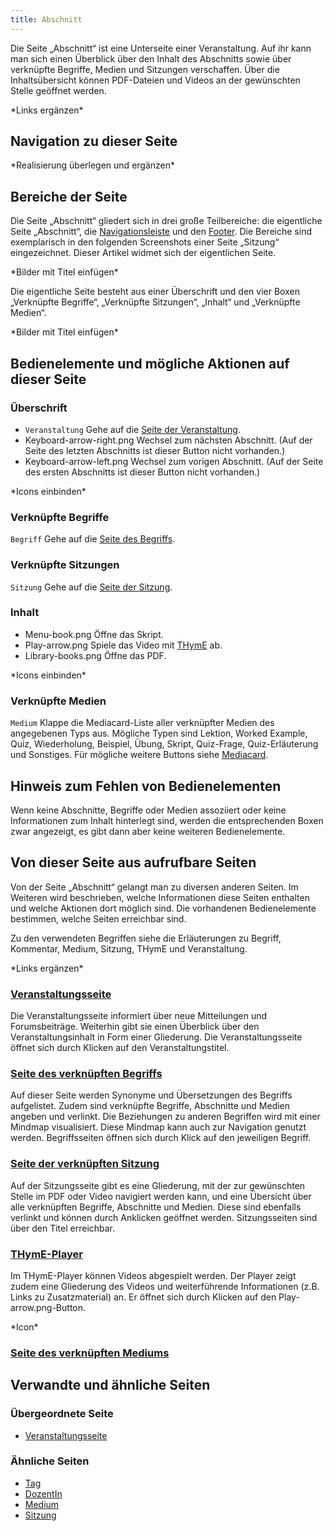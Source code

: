 ```yaml
---
title: Abschnitt
---
```


Die Seite „Abschnitt“ ist eine Unterseite einer Veranstaltung. Auf ihr kann man sich einen Überblick über den Inhalt des Abschnitts sowie über verknüpfte Begriffe, Medien und Sitzungen verschaffen. Über die Inhaltsübersicht können PDF-Dateien und Videos an der gewünschten Stelle geöffnet werden.

\*Links ergänzen\*

## Navigation zu dieser Seite
\*Realisierung überlegen und ergänzen\*

## Bereiche der Seite
Die Seite „Abschnitt“ gliedert sich in drei große Teilbereiche: die eigentliche Seite „Abschnitt“, die [Navigationsleiste](nav-bar.md) und den [Footer](footer.md). Die Bereiche sind exemplarisch in den folgenden Screenshots einer Seite „Sitzung“ eingezeichnet. Dieser Artikel widmet sich der eigentlichen Seite.

\*Bilder mit Titel einfügen\*

Die eigentliche Seite besteht aus einer Überschrift und den vier Boxen „Verknüpfte Begriffe“, „Verknüpfte Sitzungen“, „Inhalt“ und „Verknüpfte Medien“.

\*Bilder mit Titel einfügen\*

## Bedienelemente und mögliche Aktionen auf dieser Seite
### Überschrift
* `Veranstaltung` Gehe auf die [Seite der Veranstaltung](event-series.md).
* Keyboard-arrow-right.png Wechsel zum nächsten Abschnitt. (Auf der Seite des letzten Abschnitts ist dieser Button nicht vorhanden.)
* Keyboard-arrow-left.png Wechsel zum vorigen Abschnitt. (Auf der Seite des ersten Abschnitts ist dieser Button nicht vorhanden.)

\*Icons einbinden\*

### Verknüpfte Begriffe
`Begriff` Gehe auf die [Seite des Begriffs](tag.md).

### Verknüpfte Sitzungen
`Sitzung` Gehe auf die [Seite der Sitzung](session.md).

### Inhalt
* Menu-book.png Öffne das Skript.
* Play-arrow.png Spiele das Video mit [THymE](thyme.md) ab.
* Library-books.png Öffne das PDF.

\*Icons einbinden\*

### Verknüpfte Medien
`Medium` Klappe die Mediacard-Liste aller verknüpfter Medien des angegebenen Typs aus. Mögliche Typen sind Lektion, Worked Example, Quiz, Wiederholung, Beispiel, Übung, Skript, Quiz-Frage, Quiz-Erläuterung und Sonstiges. Für mögliche weitere Buttons siehe [Mediacard](mediacard.md).

## Hinweis zum Fehlen von Bedienelementen
Wenn keine Abschnitte, Begriffe oder Medien assoziiert oder keine Informationen zum Inhalt hinterlegt sind, werden die entsprechenden Boxen zwar angezeigt, es gibt dann aber keine weiteren Bedienelemente.

## Von dieser Seite aus aufrufbare Seiten
Von der Seite „Abschnitt“ gelangt man zu diversen anderen Seiten. Im Weiteren wird beschrieben, welche Informationen diese Seiten enthalten und welche Aktionen dort möglich sind. Die vorhandenen Bedienelemente bestimmen, welche Seiten erreichbar sind.

Zu den verwendeten Begriffen siehe die Erläuterungen zu Begriff, Kommentar, Medium, Sitzung, THymE und Veranstaltung.

\*Links ergänzen\*

### [Veranstaltungsseite](event-series.md)
Die Veranstaltungsseite informiert über neue Mitteilungen und Forumsbeiträge. Weiterhin gibt sie einen Überblick über den Veranstaltungsinhalt in Form einer Gliederung. Die Veranstaltungsseite öffnet sich durch Klicken auf den Veranstaltungstitel.

### [Seite des verknüpften Begriffs](tag.md)
Auf dieser Seite werden Synonyme und Übersetzungen des Begriffs aufgelistet. Zudem sind verknüpfte Begriffe, Abschnitte und Medien angeben und verlinkt. Die Beziehungen zu anderen Begriffen wird mit einer Mindmap visualisiert. Diese Mindmap kann auch zur Navigation genutzt werden. Begriffsseiten öffnen sich durch Klick auf den jeweiligen Begriff.

### [Seite der verknüpften Sitzung](session.md)
Auf der Sitzungsseite gibt es eine Gliederung, mit der zur gewünschten Stelle im PDF oder Video navigiert werden kann, und eine Übersicht über alle verknüpften Begriffe, Abschnitte und Medien. Diese sind ebenfalls verlinkt und können durch Anklicken geöffnet werden. Sitzungsseiten sind über den Titel erreichbar.

### [THymE-Player](thyme.md)
Im THymE-Player können Videos abgespielt werden. Der Player zeigt zudem eine Gliederung des Videos und weiterführende Informationen (z.B. Links zu Zusatzmaterial) an. Er öffnet sich durch Klicken auf den Play-arrow.png-Button.

\*Icon\*

### [Seite des verknüpften Mediums](medium.md)

## Verwandte und ähnliche Seiten
### Übergeordnete Seite
* [Veranstaltungsseite](event-series.md)

### Ähnliche Seiten
* [Tag](tag.md)
* [DozentIn](lecturer.md)
* [Medium](medium.md)
* [Sitzung](session.md)
